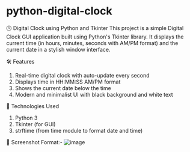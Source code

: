 # python-digital-clock

🕒 Digital Clock using Python and Tkinter
This project is a simple Digital Clock GUI application built using Python's Tkinter library. It displays the current time (in hours, minutes, seconds with AM/PM format) and the current date in a stylish window interface.

🛠 Features
  1. Real-time digital clock with auto-update every second
  2. Displays time in HH:MM:SS AM/PM format
  3. Shows the current date below the time
  4. Modern and minimalist UI with black background and white text

📌 Technologies Used
  1. Python 3
  2. Tkinter (for GUI)
  3. strftime (from time module to format date and time)

📸 Screenshot
   Format:- ![image](https://github.com/user-attachments/assets/f767c4a8-5322-42bb-acd2-51bde48d80eb)
